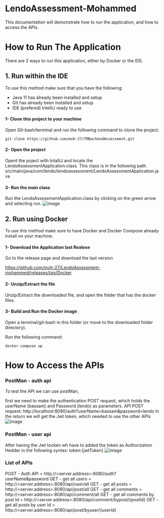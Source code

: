 # LendoAssessment-Mohammed

This documentation will demonstrate how to run the application, and how to access the APIs.

# How to Run The Application 
There are 2 ways to run this application, either by Docker or the IDE.


## 1. Run within the IDE
To use this method make sure that you have the following:
- Java 11 has already been installed and setup
- Git has already been installed and setup
- IDE (prefered) IntelliJ ready to use

#### 1- Clone this project to your machine
Open Git-bash/terminal and run the following command to clone the project.

``` git clone https://github.com/moh-27/TMBackendAssessment.git ```

#### 2- Open the project
Opent the poject with IntalliJ and locate the LendoAssessmentApplication.class.
This class is in the following path src/main/java/com/lendo/lendoassessment/LendoAssessmentApplication.java

#### 3- Run the main class
Run the LendoAssessmentApplication.class by clicking on the green arrow and selecting run.
![image](https://user-images.githubusercontent.com/30930306/202209079-94da2950-aa04-4555-a295-936fc77ca39a.png)


## 2. Run using Docker
To use this method make sure to have Docker and Docker Compose already install on your machine.

#### 1- Download the Application last Realese 
Go to the release page and download the last version

https://github.com/moh-27/LendoAssessment-mohammed/releases/tag/Docker


#### 2- Unzip/Extract the file
Unzip/Extract the downloaded file, and open the folder that has the docker files.

#### 3- Build and Run the Docker image
Open a terminal/git-bash in this folder (or move to the downloaded folder directory).

Run the following command:

``` docker-compose up ```


# How to Access the APIs

### PostMan - auth api
To test the API we can use postMan,

first we need to make the authentication POST request, which holds the userName (bassam) and Password (lendo) as parameters.
API POST request: http://localhost:8080/auth?userName=bassam&password=lendo
 In the return we will get the Jwt token, which needed to use the other APIs
![image](https://user-images.githubusercontent.com/30930306/202212298-7b4a13ba-4659-4bb6-afa6-e7b4e8ae75b0.png)


### PostMan - user api
After having the Jwt tocken wh have to added the token as Authorization Hedder in the following syntax:
token:{jwtToken}
![image](https://user-images.githubusercontent.com/30930306/202211586-22fdd36c-61e3-4f77-b45e-0c07e2783026.png)

### List of APIs
POST - Auth API = http://<server.address>:8080/auth?userName&password
GET - get all users =  http://<server.address>:8080/api/user/all
GET - get all posts =  http://<server.address>:8080/api/post/all
GET - get all comments =  http://<server.address>:8080/api/comment/all
GET - get all comments by post Id =  http://<server.address>:8080/api/comment/bypost/{postId}
GET - get all posts by user Id =  http://<server.address>:8080/api/post/byuser/{userId}

